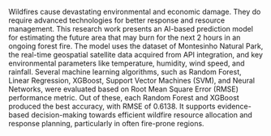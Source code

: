 Wildfires cause devastating environmental and economic damage. They do require advanced technologies for better response and resource management. This research work presents an AI-based prediction model for estimating the future area that may burn for the next 2 hours in an ongoing forest fire. The model uses the dataset of Montesinho Natural Park, the real-time geospatial satellite data acquired from API integration, and key environmental parameters like temperature, humidity, wind speed, and rainfall. Several machine learning algorithms, such as Random Forest, Linear Regression, XGBoost, Support Vector Machines (SVM), and Neural Networks, were evaluated based on Root Mean Square Error (RMSE) performance metric. Out of these, each Random Forest and XGBoost produced the best accuracy, with RMSE of 0.6138. It supports evidence-based decision-making towards efficient wildfire resource allocation and response planning, particularly in often fire-prone regions.

